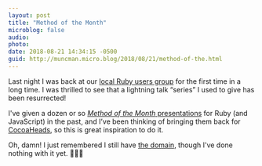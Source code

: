 ```yaml
---
layout: post
title: "Method of the Month"
microblog: false
audio: 
photo: 
date: 2018-08-21 14:34:15 -0500
guid: http://muncman.micro.blog/2018/08/21/method-of-the.html
---
```

Last night I was back at our [local Ruby users group](http://columbusrb.com) for the first time in a long time. I was thrilled to see that a lightning talk &ldquo;series&rdquo; I used to give has been resurrected! 

I've given a dozen or so [_Method of the Month_ presentations](https://www.slideshare.net/muncman/presentations) for Ruby (and JavaScript) in the past, and I&rsquo;ve been thinking of bringing them back for [CocoaHeads](http://buckeyecocoa.org), so this is great inspiration to do it. 

Oh, damn! I just remembered I still have [the domain](http://methodofthemonth.com), though I've done nothing with it yet. &#x1F926;&#x1F3FB;&#x200D;&#x2642;&#xFE0F; 
